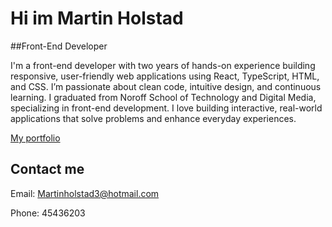 # Hi im Martin Holstad

##Front-End Developer

I'm a front-end developer with two years of hands-on experience building responsive, user-friendly web applications using React, TypeScript, HTML, and CSS. I’m passionate about clean code, intuitive design, and continuous learning. I graduated from Noroff School of Technology and Digital Media, specializing in front-end development. I love building interactive, real-world applications that solve problems and enhance everyday experiences.

[My portfolio](https://epic-archimedes-6d6ed7.netlify.app/)

## Contact me

Email: Martinholstad3@hotmail.com

Phone: 45436203
